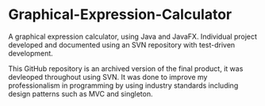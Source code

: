 # Graphical-Expression-Calculator
A graphical expression calculator, using Java and JavaFX. Individual project developed and documented using an SVN repository with test-driven development.

This GitHub repository is an archived version of the final product, it was devleoped throughout using SVN. It was done to improve my professionalism in programming by using industry standards including design patterns such as MVC and singleton.
